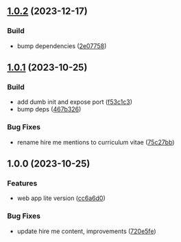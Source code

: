 ## [1.0.2](https://github.com/MrSquaare/mrsquaare.fr/compare/web-app@1.0.1...web-app@1.0.2) (2023-12-17)


### Build

* bump dependencies ([2e07758](https://github.com/MrSquaare/mrsquaare.fr/commit/2e0775835d20a63683069727761c3575cef07632))

## [1.0.1](https://github.com/MrSquaare/mrsquaare.fr/compare/web-app@1.0.0...web-app@1.0.1) (2023-10-25)


### Build

* add dumb init and expose port ([f53c1c3](https://github.com/MrSquaare/mrsquaare.fr/commit/f53c1c364a4852ca96fe1348e479ecea128b181c))
* bump deps ([467b326](https://github.com/MrSquaare/mrsquaare.fr/commit/467b32618306bd46d20569e6a33a02b25ce8561b))


### Bug Fixes

* rename hire me mentions to curriculum vitae ([75c27bb](https://github.com/MrSquaare/mrsquaare.fr/commit/75c27bbdd4a81b9cfc81fd82344baeec8b764f0e))

## 1.0.0 (2023-10-25)


### Features

* web app lite version ([cc6a6d0](https://github.com/MrSquaare/mrsquaare.fr/commit/cc6a6d000e4400bd91098bf3c766db259180e424))


### Bug Fixes

* update hire me content, improvements ([720e5fe](https://github.com/MrSquaare/mrsquaare.fr/commit/720e5fed1e5fe88722635bc178300e94d6065937))
